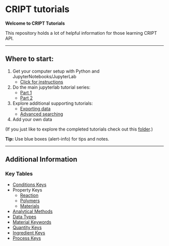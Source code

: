 # CRIPT tutorials

**Welcome to CRIPT Tutorials**

This repository holds a lot of helpful information for those learning CRIPT API.

---

## Where to start:

1) Get your computer setup with Python and JupyterNotebooks/JupyterLab
    * [Click for instructions](https://github.com/C-Accel-CRIPT/cript_tutorials/blob/master/Setup_Guide.md)
2) Do the main jupyterlab tutorial series:
    * [Part 1](https://github.com/C-Accel-CRIPT/cript_tutorials/blob/master/jupyterlab_tutorials/Part_1_CRIPT_tutorial.ipynb)
    * [Part 2](https://github.com/C-Accel-CRIPT/cript_tutorials/blob/master/jupyterlab_tutorials/Part_2_CRIPT_tutorial.ipynb)
3) Explore additional supporting tutorials:
    * [Exporting data](https://github.com/C-Accel-CRIPT/cript_tutorials/blob/master/jupyterlab_tutorials/Exporting.ipynb)
    * [Advanced searching](https://github.com/C-Accel-CRIPT/cript_tutorials/blob/master/jupyterlab_tutorials/Advanced_searching.ipynb)
4) Add your own data

(If you just like to explore the completed tutorials check out this [folder](https://github.com/C-Accel-CRIPT/cript_tutorials/tree/master/jupyterlab_tutorials/completed).)

<div class="alert alert-block alert-info">
<b>Tip:</b> Use blue boxes (alert-info) for tips and notes.</div>

---

## Additional Information

### Key Tables

* [Conditions Keys](http://htmlpreview.github.io/?https://github.com/C-Accel-CRIPT/cript_tutorials/blob/master/key_tables/condition_keys.html)
* Property Keys
    * [Reaction](http://htmlpreview.github.io/?https://github.com/C-Accel-CRIPT/cript_tutorials/blob/master/key_tables/property_keys_reaction.html)
    * [Polymers](http://htmlpreview.github.io/?https://github.com/C-Accel-CRIPT/cript_tutorials/blob/master/key_tables/property_keys_polymers.html)
    * [Materials](http://htmlpreview.github.io/?https://github.com/C-Accel-CRIPT/cript_tutorials/blob/master/key_tables/property_keys_materials.html)
* [Analytical Methods](http://htmlpreview.github.io/?https://github.com/C-Accel-CRIPT/cript_tutorials/blob/master/key_tables/method_keys.html)    
* [Data Types](http://htmlpreview.github.io/?https://github.com/C-Accel-CRIPT/cript_tutorials/blob/master/key_tables/data_keys.html)      
* [Material Keywords](http://htmlpreview.github.io/?https://github.com/C-Accel-CRIPT/cript_tutorials/blob/master/key_tables/material_keys.html) 
* [Quantity Keys](http://htmlpreview.github.io/?https://github.com/C-Accel-CRIPT/cript_tutorials/blob/master/key_tables/quantity_keys.html)
* [Ingredient Keys](http://htmlpreview.github.io/?https://github.com/C-Accel-CRIPT/cript_tutorials/blob/master/key_tables/ingredient_keys.html)
* [Process Keys](http://htmlpreview.github.io/?https://github.com/C-Accel-CRIPT/cript_tutorials/blob/master/key_tables/process_keys.html)
